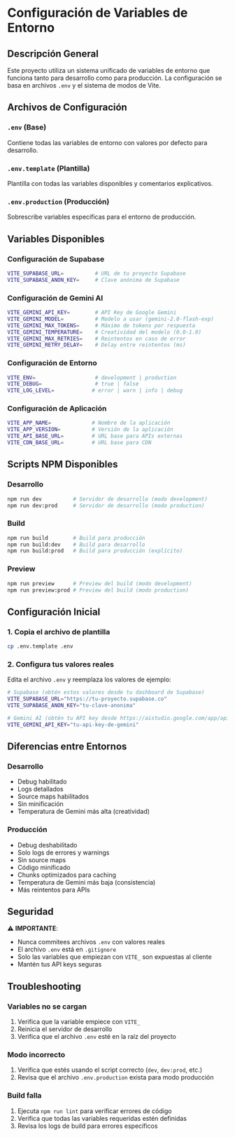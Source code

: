 # Configuración de Variables de Entorno

## Descripción General

Este proyecto utiliza un sistema unificado de variables de entorno que funciona tanto para desarrollo como para producción. La configuración se basa en archivos `.env` y el sistema de modos de Vite.

## Archivos de Configuración

### `.env` (Base)
Contiene todas las variables de entorno con valores por defecto para desarrollo.

### `.env.template` (Plantilla)
Plantilla con todas las variables disponibles y comentarios explicativos.

### `.env.production` (Producción)
Sobrescribe variables específicas para el entorno de producción.

## Variables Disponibles

### Configuración de Supabase
```bash
VITE_SUPABASE_URL=          # URL de tu proyecto Supabase
VITE_SUPABASE_ANON_KEY=     # Clave anónima de Supabase
```

### Configuración de Gemini AI
```bash
VITE_GEMINI_API_KEY=        # API Key de Google Gemini
VITE_GEMINI_MODEL=          # Modelo a usar (gemini-2.0-flash-exp)
VITE_GEMINI_MAX_TOKENS=     # Máximo de tokens por respuesta
VITE_GEMINI_TEMPERATURE=    # Creatividad del modelo (0.0-1.0)
VITE_GEMINI_MAX_RETRIES=    # Reintentos en caso de error
VITE_GEMINI_RETRY_DELAY=    # Delay entre reintentos (ms)
```

### Configuración de Entorno
```bash
VITE_ENV=                   # development | production
VITE_DEBUG=                 # true | false
VITE_LOG_LEVEL=            # error | warn | info | debug
```

### Configuración de Aplicación
```bash
VITE_APP_NAME=             # Nombre de la aplicación
VITE_APP_VERSION=          # Versión de la aplicación
VITE_API_BASE_URL=         # URL base para APIs externas
VITE_CDN_BASE_URL=         # URL base para CDN
```

## Scripts NPM Disponibles

### Desarrollo
```bash
npm run dev          # Servidor de desarrollo (modo development)
npm run dev:prod     # Servidor de desarrollo (modo production)
```

### Build
```bash
npm run build        # Build para producción
npm run build:dev    # Build para desarrollo
npm run build:prod   # Build para producción (explícito)
```

### Preview
```bash
npm run preview      # Preview del build (modo development)
npm run preview:prod # Preview del build (modo production)
```

## Configuración Inicial

### 1. Copia el archivo de plantilla
```bash
cp .env.template .env
```

### 2. Configura tus valores reales
Edita el archivo `.env` y reemplaza los valores de ejemplo:

```bash
# Supabase (obtén estos valores desde tu dashboard de Supabase)
VITE_SUPABASE_URL="https://tu-proyecto.supabase.co"
VITE_SUPABASE_ANON_KEY="tu-clave-anonima"

# Gemini AI (obtén tu API key desde https://aistudio.google.com/app/apikey)
VITE_GEMINI_API_KEY="tu-api-key-de-gemini"
```

## Diferencias entre Entornos

### Desarrollo
- Debug habilitado
- Logs detallados
- Source maps habilitados
- Sin minificación
- Temperatura de Gemini más alta (creatividad)

### Producción
- Debug deshabilitado
- Solo logs de errores y warnings
- Sin source maps
- Código minificado
- Chunks optimizados para caching
- Temperatura de Gemini más baja (consistencia)
- Más reintentos para APIs

## Seguridad

⚠️ **IMPORTANTE**: 
- Nunca commitees archivos `.env` con valores reales
- El archivo `.env` está en `.gitignore`
- Solo las variables que empiezan con `VITE_` son expuestas al cliente
- Mantén tus API keys seguras

## Troubleshooting

### Variables no se cargan
1. Verifica que la variable empiece con `VITE_`
2. Reinicia el servidor de desarrollo
3. Verifica que el archivo `.env` esté en la raíz del proyecto

### Modo incorrecto
1. Verifica que estés usando el script correcto (`dev`, `dev:prod`, etc.)
2. Revisa que el archivo `.env.production` exista para modo producción

### Build falla
1. Ejecuta `npm run lint` para verificar errores de código
2. Verifica que todas las variables requeridas estén definidas
3. Revisa los logs de build para errores específicos